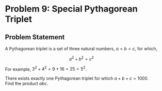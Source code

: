 # Problem 9: Special Pythagorean Triplet

## Problem Statement

A Pythagorean triplet is a set of three natural numbers, $a < b < c$, for which,

$$
a^2 + b^2 = c^2
$$

For example, $3^2 + 4^2 = 9 + 16 = 25 = 5^2$.

There exists exactly one Pythagorean triplet for which $a + b + c = 1000$.  
Find the product $abc$.